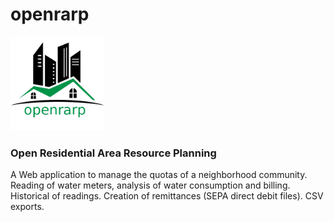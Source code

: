 # openrarp
<img src="images/openrarp_logo_large.png" width="150px" alt="openrarp logo"/>

<h3>Open Residential Area Resource Planning</h3>
A Web application to manage the quotas of a neighborhood community. Reading of water meters, analysis of water consumption and billing. Historical of readings. Creation of remittances (SEPA direct debit files). CSV exports.
